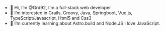- 👋 Hi, I’m @Grd92, I’m a full-stack web developer
- 👀 I’m interested in Grails, Groovy, Java, Springboot, Vue.js, TypeScript/Javascript, Html5 and Css3
- 🌱 I’m currently learning about Astro.build and Node.JS I love JavaScript.

<!---

- 💞️ I’m looking to collaborate on ...
- 📫 How to reach me ...


Grd92/Grd92 is a ✨ special ✨ repository because its `README.md` (this file) appears on your GitHub profile.
You can click the Preview link to take a look at your changes.
--->
